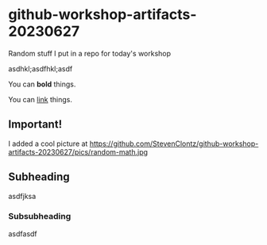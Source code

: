 # github-workshop-artifacts-20230627
Random stuff I put in a repo for today's workshop

asdhkl;asdfhkl;asdf

You can **bold** things.

You can [link](https://clontz.org) things.

## Important!

I added a cool picture at https://github.com/StevenClontz/github-workshop-artifacts-20230627/pics/random-math.jpg

## Subheading

asdfjksa

### Subsubheading

asdfasdf
